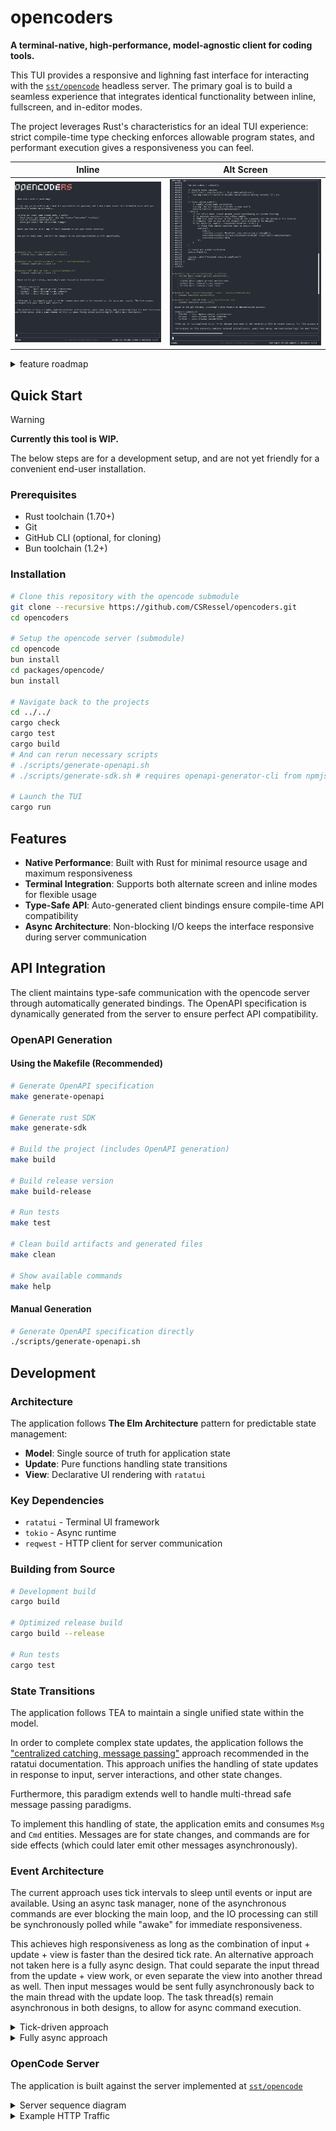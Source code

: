 # opencoders

**A terminal-native, high-performance, model-agnostic client for coding tools.**

This TUI provides a responsive and lighning fast interface for interacting with the [`sst/opencode`](https://github.com/sst/opencode) headless server.
The primary goal is to build a seamless experience that integrates identical functionality between inline, fullscreen, and in-editor modes.

The project leverages Rust's characteristics for an ideal TUI experience:
strict compile-time type checking enforces allowable program states,
and performant execution gives a responsiveness you can feel.

<div align="center">

| Inline | Alt Screen |
|--------|------------|
| ![Inline Mode](assets/example-screenshot1-inline.png) | ![Alt Screen Mode](assets/example-screenshot2-altscreen.png) |

</div>

<details>
<summary>feature roadmap</summary>

> [!NOTE]
> To be removed, after first release! Once GitHub builds are up, with release CI/CD, an installer script, and the "minimum releasable" functionality below.

**Minimum Usable**:
- REPL loop
- basic printing
    1. ~~files~~
    1. ~~checklist~~
    1. ~~shell commands~~
    1. ~~other tools?~~
- [x] ~~fix the scroll flickering~~
- [x] ~~fix how the session list opens in text entry mode~~
- [x] `54e4ea6` ~~get one single patch (like `2545ad267044`) that fixes tagging~~
- [x] ~~fix error handling and recovery, tracing, logging, and add color eyre and remove anyhow/thiserror~~
- [x] ~~add owo colors for stdout messages~~
- [x] ~~status bar working only when busy~~
- [x] ~~fix live message loading~~
- [x] ~~dynamic text input box (text wrapping, vertical resizing, shortcut navigation)~~
- [x] ~~unify "new session" and "welcome" pages to one state~~
- [x] ~~basic input dropdown for files~~

**Minimum Releasable**
- [x] ~~fix inline mode walking down the page~~
- [ ] cleanup message/part/tool styling and colorization
- [x] ~~support multi-line textarea (shift+enter newlines, expanding height, scroll overflow)~~
- [ ] more input dropdowns (need slash commands: help, new, sessions, compact)
- [ ] better status bar styling (fix mode state for /agent, better colors, proper tokens/context, row items overflow to stacked)
- [ ] cleanup all of the scrollbars (selectors, message log, other?)
- [ ] basic env for non-interactive TTY execution with synthetic input for "golden tests" and for perf testing
- [ ] setup some basic perf tests with either divan or criterion
- [ ] prettify README, cleanup distribution steps, improve opencode dependency
- [ ] cleanup CI, add precommit, and use Actions for build/release/etc

**First Release:**
- prettier printing
    1. diff pager
    1. markdown highlighting
    1. ~~checklist shape~~
    1. shell highlighting
    1. prettier tool call boxes
    1. thinking tokens
    1. file tree
    1. UI token usage in status
- config handling (flags and rc)
    1. inline vs alt screen
    1. model selection
    1. support for server specified storage
- CI/CD
    1. full unit test suite
    1. e2e test with local model
    1. error handling and recovery
    1. cargo deployment via git repo
- other features
    1. ~~multi-session~~
    1. cmd permissions
    1. theming
    1. UI model select
    1. UI slash commands
    1. ~~UI modal toggle (PLAN vs. BUILD vs. DEBUG)~~

</details>

## Quick Start

> [!WARNING]
> **Currently this tool is WIP.**
>
> The below steps are for a development setup, and are not yet friendly for a
> convenient end-user installation.

### Prerequisites
- Rust toolchain (1.70+)
- Git
- GitHub CLI (optional, for cloning)
- Bun toolchain (1.2+)

### Installation

```bash
# Clone this repository with the opencode submodule
git clone --recursive https://github.com/CSRessel/opencoders.git
cd opencoders

# Setup the opencode server (submodule)
cd opencode
bun install
cd packages/opencode/
bun install

# Navigate back to the projects
cd ../../
cargo check
cargo test
cargo build
# And can rerun necessary scripts
# ./scripts/generate-openapi.sh
# ./scripts/generate-sdk.sh # requires openapi-generator-cli from npmjs

# Launch the TUI
cargo run
```

<!--
TODO once packaged correctly
(deps on opencode executable on system)

### Alternative Installation
```bash
# Install directly from source
cargo install --git https://github.com/CSRessel/opencoders
opencoders
```
-->

## Features

- **Native Performance**: Built with Rust for minimal resource usage and maximum responsiveness
- **Terminal Integration**: Supports both alternate screen and inline modes for flexible usage
- **Type-Safe API**: Auto-generated client bindings ensure compile-time API compatibility
- **Async Architecture**: Non-blocking I/O keeps the interface responsive during server communication

## API Integration

The client maintains type-safe communication with the opencode server through automatically generated bindings.
The OpenAPI specification is dynamically generated from the server to ensure perfect API compatibility.

### OpenAPI Generation

#### Using the Makefile (Recommended)

```bash
# Generate OpenAPI specification
make generate-openapi

# Generate rust SDK
make generate-sdk

# Build the project (includes OpenAPI generation)
make build

# Build release version
make build-release

# Run tests
make test

# Clean build artifacts and generated files
make clean

# Show available commands
make help
```

#### Manual Generation

```bash
# Generate OpenAPI specification directly
./scripts/generate-openapi.sh
```

## Development

### Architecture

The application follows **The Elm Architecture** pattern for predictable state management:
- **Model**: Single source of truth for application state
- **Update**: Pure functions handling state transitions
- **View**: Declarative UI rendering with `ratatui`

### Key Dependencies

- `ratatui` - Terminal UI framework
- `tokio` - Async runtime
- `reqwest` - HTTP client for server communication

### Building from Source

```bash
# Development build
cargo build

# Optimized release build
cargo build --release

# Run tests
cargo test
```

### State Transitions

The application follows TEA to maintain a single unified state within the model.

In order to complete complex state updates, the application follows the
["centralized catching, message passing"](https://ratatui.rs/concepts/event-handling/#centralized-catching-message-passing)
approach recommended in the ratatui documentation. This approach unifies the
handling of state updates in response to input, server interactions, and other
state changes.

Furthermore, this paradigm extends well to handle multi-thread safe message
passing paradigms.

To implement this handling of state, the application emits and consumes `Msg`
and `Cmd` entities. Messages are for state changes, and commands are for side
effects (which could later emit other messages asynchronously).

### Event Architecture

The current approach uses tick intervals to sleep until events or input are
available. Using an async task manager, none of the asynchronous commands are
ever blocking the main loop, and the IO processing can still be synchronously
polled while "awake" for immediate responsiveness.

This achieves high responsiveness as long as the combination of input + update +
view is faster than the desired tick rate. An alternative approach not taken
here is a fully async design. That could separate the input thread from the
update + view work, or even separate the view into another thread as well. Then
input messages would be sent fully asynchronously back to the main thread with
the update loop. The task thread(s) remain asynchronous in both designs, to
allow for async command execution.

<details>
<summary>Tick-driven approach</summary>

**1. Eliminated Busy-Wait Loop**

- Before: tokio::task::yield_now().await in a tight loop
- After: Event-driven loop that only wakes up when:
  - Async tasks complete
  - User input events occur
  - Periodic tick timer fires (60 FPS for cleanup/rendering)

**2. Render-Only-When-Needed**

- Before: Rendered on every loop iteration
- After: Added needs_render flag that only triggers renders when:
  - Model state changes from messages
  - Async operations complete
  - First render on startup

**3. Optimized Event Processing**

- Before: Sequential polling with timeouts
- After: Immediate processing of all available events, then wait
  - Process async task completions (non-blocking)
  - Process input events (non-blocking)
  - Only wait when no events are pending

**4. Smart Loop Control**

- When events are available: Process immediately and continue
- When no events: Wait for tick timer using tokio::select!
- Periodic cleanup and rendering at 60 FPS max

**Performance Benefits:**

The implementation balances responsiveness with efficiency. It responds instantly to events,
while also using minimal CPU when idle.
</details>

<details>
<summary>Fully async approach</summary>

This could be further extended to use a fully asynchronous approach, where the
main thread follows the the `select!` behavior and sleeps until events arrive.

This approach is not the current direction, because the channel communication
for all input handling is difficult to implement and maintain.

**1. Requirements Satisfied**

The fully asynchronous `select!` model is designed for the following critical performance and responsiveness
requirements:

- Zero CPU Usage When Idle: It eliminates the "busy-wait" loop, allowing the application to consume virtually no CPU
resources while waiting for user input or background task completions.
- Immediate UI Updates from Background Tasks: The UI will update the instant an asynchronous task (e.g., a network
request) completes, without waiting for the user to provide any input. This ensures the application feels highly
responsive and always reflects the true current state.
- Efficient Rendering: The view will be re-rendered only when the application's state actually changes in response
to an event. This prevents wasteful rendering cycles and reduces terminal output, contributing to a smoother
experience.

**2. General Implementation Outline**

The refactoring of the `run_async` function could proceed in four main steps:

1. Introduce a Channel for Async Tasks: The `AsyncTaskManager` will be modified to use a `tokio::sync::mpsc` channel.
Instead of being polled, it will now push Msg results from completed tasks directly into this channel.
2. Isolate Blocking Input Events: The synchronous poll_subscriptions function, which blocks while waiting for user
input, will be moved into its own dedicated thread using `tokio::task::spawn_blocking`. This task will use a second
mpsc channel to send user input events back to the main loop.
3. Rebuild the Main Loop with `tokio::select!`: The core loop in run_async will be replaced. The new loop will use a
`tokio::select!` macro to await messages from both the async task channel and the user input channel simultaneously.
The loop will only proceed when a message is received from either source.
4. Trigger Rendering on State Change: The `render_view()` function will be called from within the `select!` block,
immediately after a Msg has been received and processed by the update function. This guarantees that a render is
performed if and only if the model's state has changed.

</details>

### OpenCode Server

The application is built against the server implemented at [`sst/opencode`](https://github.com/sst/opencode)

<details>
<summary>Server sequence diagram</summary>

At the time of writing, the general flow with this server implementation is as follows:

**Session Management:**
- `GET /session` - List all sessions
- `POST /session` - Create new session
- `DELETE /session/{id}` - Delete session
- `POST /session/{id}/message` - Send user message
- `GET /session/{id}/message` - Get message history
- `POST /session/{id}/abort` - Abort session
- `POST /session/{id}/init` - Initialize session with AGENTS.md analysis

**Real-time Communication:**
- `GET /event` - Server-Sent Events stream for live updates (continuous)

**File Operations:**
- `GET /file?path={path}` - Read file content
- `GET /file/status` - Get file change status

**Configuration:**
- `GET /config` - Get app configuration
- `GET /config/providers` - Get available AI providers

```mermaid
sequenceDiagram
    participant TUI as TUI Client
    participant Server as OpenCode Server
    participant AI as AI Provider

    Note over TUI,AI: Session Initialization
    TUI->>Server: POST /session
    Server-->>TUI: session created
    TUI->>Server: POST /session/{id}/init
    Server->>AI: analyze codebase
    AI-->>Server: AGENTS.md analysis
    Server-->>TUI: initialization complete

    Note over TUI,AI: Real-time Event Stream
    TUI->>Server: GET /event (SSE)
    Server-->>TUI: continuous event stream

    Note over TUI,AI: Message Exchange Loop
    TUI->>Server: POST /session/{id}/message
    Server->>AI: process message
    AI-->>Server: response with tool calls
    Server-->>TUI: message.updated events
    Server->>Server: execute tools (file ops, etc.)
    Server-->>TUI: message.part.updated events
    AI-->>Server: final response
    Server-->>TUI: message completed

    Note over TUI,AI: File Operations
    TUI->>Server: GET /file?path={path}
    Server-->>TUI: file content
    TUI->>Server: GET /file/status
    Server-->>TUI: file changes
```

</details>

<details>
<summary>Example HTTP Traffic</summary>

Capture example HTTP traffic like:

```
# Capture port 8080 traffic in the background
sudo tcpdump -i lo -s 0 -A -U -# -w capture-edits.pcap 'port 8080' &

# Then make some edits
opencode --port 8080

# Then view the traffic in various ways
sudo pkill tcpdump
tcpdump -i lo -s 0 -A -U -# -r capture-edits.pcap
tcpdump -r ../../capture-edits.pcap -A | grep -o -e '(POST|GET) /[^ ]*' | sort | uniq -c | sort -nr
```

With output like:

```
reading from file capture-edits.pcap, link-type EN10MB (Ethernet), snapshot length 262144
   2818 POST /log
     63 GET /event`)\n
     15 POST /session`
     15 POST /session/{id}/message`
     15 POST /session/{id}/init`
     15 POST /session/{id}/abort`
     15 GET /session`
     15 GET /session/{id}/message`
     15 GET /file?path={path}`
     15 GET /file/status`
     15 GET /event`
     15 GET /event
     15 GET /config`
     15 GET /config/providers`
     13 POST /session\n
     13 POST /session/{id}/message\n
     13 POST /session/{id}/init\n
     13 GET /file?path={path}\n
     13 GET /file/status\n
      2 POST /session\n00055|
      2 POST /session/{id}/message\n00067|
      2 POST /session/{id}/init\n00057|
      2 POST /session/ses_7cb083d9affexkZALb1l7Cn6JC/message
      2 GET /file?path={path}\n00077|
      2 GET /file/status\n00079|
      2 GET /event`)","time":{"start":1753235334533}}}}
```

</details>

